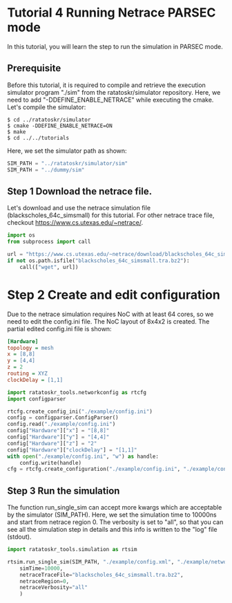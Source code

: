 # Tutorial 4 Running Netrace PARSEC mode

In this tutorial, you will learn the step to run the simulation in PARSEC mode.

## Prerequisite
Before this tutorial, it is required to compile and retrieve the execution simulator program "./sim" from the ratatoskr/simulator repository. Here, we need to add "-DDEFINE_ENABLE_NETRACE" while executing the cmake.
Let's compile the simulator:
```console
$ cd ../ratatoskr/simulator
$ cmake -DDEFINE_ENABLE_NETRACE=ON
$ make
$ cd ../../tutorials
```

Here, we set the simulator path as shown:



```python
SIM_PATH = "../ratatoskr/simulator/sim"
SIM_PATH = "../dummy/sim"
```

## Step 1 Download the netrace file.
Let's download and use the netrace simulation file (blackscholes_64c_simsmall) for this tutorial. For other netrace trace file, checkout https://www.cs.utexas.edu/~netrace/.


```python
import os
from subprocess import call

url = "https://www.cs.utexas.edu/~netrace/download/blackscholes_64c_simsmall.tra.bz2"
if not os.path.isfile("blackscholes_64c_simsmall.tra.bz2"):
    call(["wget", url])

```

# Step 2 Create and edit configuration
Due to the netrace simulation requires NoC with at least 64 cores, so we need to edit the config.ini file. The NoC layout of 8x4x2 is created. The partial edited config.ini file is shown:
```ini
[Hardware]
topology = mesh
x = [8,8]
y = [4,4]
z = 2
routing = XYZ
clockDelay = [1,1]
```


```python
import ratatoskr_tools.networkconfig as rtcfg
import configparser

rtcfg.create_config_ini("./example/config.ini")
config = configparser.ConfigParser()
config.read("./example/config.ini")
config["Hardware"]["x"] = "[8,8]"
config["Hardware"]["y"] = "[4,4]"
config["Hardware"]["z"] = "2"
config["Hardware"]["clockDelay"] = "[1,1]"
with open("./example/config.ini", "w") as handle:
    config.write(handle)
cfg = rtcfg.create_configuration("./example/config.ini", "./example/config.xml", "./example/network.xml")
```

## Step 3 Run the simulation
The function run_single_sim can accept more kwargs which are acceptable by the simulator (SIM_PATH). Here, we set the simulation time to 10000ns and start from netrace region 0. The verbosity is set to "all", so that you can see all the simulation step in details and this info is written to the "log" file (stdout).


```python
import ratatoskr_tools.simulation as rtsim

rtsim.run_single_sim(SIM_PATH, "./example/config.xml", "./example/network.xml", output_dir="./example/", stdout="./example/log",
    simTime=10000,
    netraceTraceFile="blackscholes_64c_simsmall.tra.bz2",
    netraceRegion=0,
    netraceVerbosity="all"
    )

```

